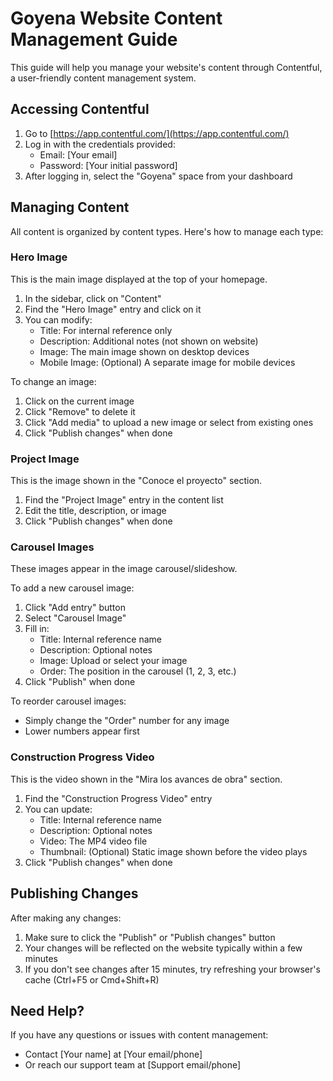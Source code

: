 # Goyena Website Content Management Guide

This guide will help you manage your website's content through Contentful, a user-friendly content management system.

## Accessing Contentful

1. Go to [https://app.contentful.com/](https://app.contentful.com/)
2. Log in with the credentials provided:
   - Email: [Your email]
   - Password: [Your initial password]
3. After logging in, select the "Goyena" space from your dashboard

## Managing Content

All content is organized by content types. Here's how to manage each type:

### Hero Image

This is the main image displayed at the top of your homepage.

1. In the sidebar, click on "Content"
2. Find the "Hero Image" entry and click on it
3. You can modify:
   - Title: For internal reference only
   - Description: Additional notes (not shown on website)
   - Image: The main image shown on desktop devices
   - Mobile Image: (Optional) A separate image for mobile devices

To change an image:
1. Click on the current image
2. Click "Remove" to delete it
3. Click "Add media" to upload a new image or select from existing ones
4. Click "Publish changes" when done

### Project Image

This is the image shown in the "Conoce el proyecto" section.

1. Find the "Project Image" entry in the content list
2. Edit the title, description, or image
3. Click "Publish changes" when done

### Carousel Images

These images appear in the image carousel/slideshow.

To add a new carousel image:
1. Click "Add entry" button
2. Select "Carousel Image"
3. Fill in:
   - Title: Internal reference name
   - Description: Optional notes
   - Image: Upload or select your image
   - Order: The position in the carousel (1, 2, 3, etc.)
4. Click "Publish" when done

To reorder carousel images:
- Simply change the "Order" number for any image
- Lower numbers appear first

### Construction Progress Video

This is the video shown in the "Mira los avances de obra" section.

1. Find the "Construction Progress Video" entry
2. You can update:
   - Title: Internal reference name
   - Description: Optional notes
   - Video: The MP4 video file
   - Thumbnail: (Optional) Static image shown before the video plays
3. Click "Publish changes" when done

## Publishing Changes

After making any changes:

1. Make sure to click the "Publish" or "Publish changes" button
2. Your changes will be reflected on the website typically within a few minutes
3. If you don't see changes after 15 minutes, try refreshing your browser's cache (Ctrl+F5 or Cmd+Shift+R)

## Need Help?

If you have any questions or issues with content management:

- Contact [Your name] at [Your email/phone]
- Or reach our support team at [Support email/phone] 